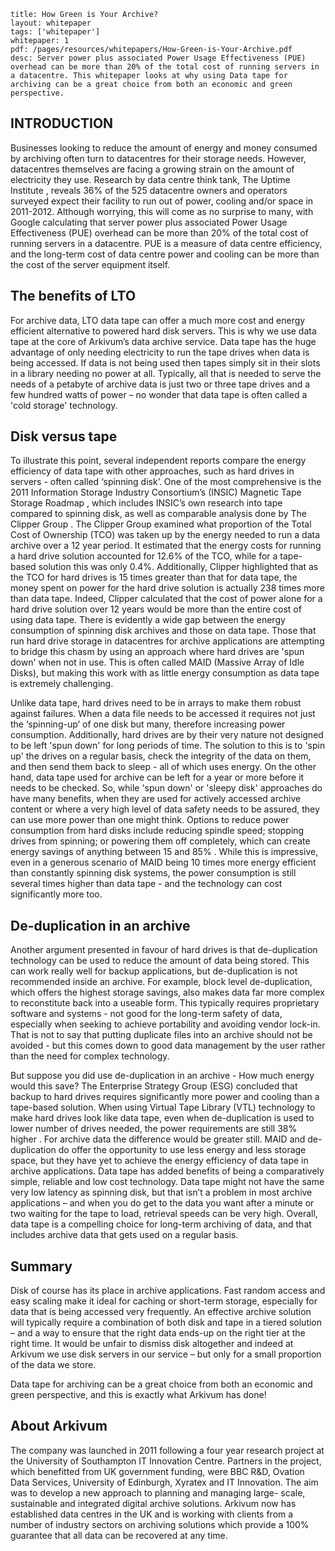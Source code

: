 ```title: How Green is Your Archive?layout: whitepapertags: ['whitepaper']whitepaper: 1pdf: /pages/resources/whitepapers/How-Green-is-Your-Archive.pdfdesc: Server power plus associated Power Usage Effectiveness (PUE) overhead can be more than 20% of the total cost of running servers in a datacentre. This whitepaper looks at why using Data tape for archiving can be a great choice from both an economic and green perspective.```## INTRODUCTIONBusinesses looking to reduce the amount of energy and money consumed by archiving often turn to datacentres for their storage needs. However, datacentres themselves are facing a growing strain on the amount of electricity they use. Research by data centre think tank, The Uptime Institute , reveals 36% of the 525 datacentre owners and operators surveyed expect their facility to run out of power, cooling and/or space in 2011-2012. Although worrying, this will come as no surprise to many, with Google  calculating that server power plus associated Power Usage Effectiveness (PUE) overhead can be more than 20% of the total cost of running servers in a datacentre. PUE is a measure of data centre efficiency, and the long-term cost of data centre power and cooling can be more than the cost of the server equipment itself.## The benefits of LTOFor archive data, LTO data tape can offer a much more cost and energy efficient alternative to powered hard disk servers. This is why we use data tape at the core of Arkivum’s data archive service. Data tape has the huge advantage of only needing electricity to run the tape drives when data is being accessed. If data is not being used then tapes simply sit in their slots in a library needing no power at all. Typically, all that is needed to serve the needs of a petabyte of archive data is just two or three tape drives and a few hundred watts of power – no wonder that data tape is often called a 'cold storage' technology.## Disk versus tapeTo illustrate this point, several independent reports compare the energy efficiency of data tape with other approaches, such as hard drives in servers - often called ‘spinning disk’. One of the most comprehensive is the 2011 Information Storage Industry Consortium’s (INSIC) Magnetic Tape Storage Roadmap , which includes INSIC’s own research into tape compared to spinning disk, as well as comparable analysis done by The Clipper Group . The Clipper Group examined what proportion of the Total Cost of Ownership (TCO) was taken up by the energy needed to run a data archive over a 12 year period. It estimated that the energy costs for running a hard drive solution accounted for 12.6% of the TCO, while for a tape-based solution this was only 0.4%.Additionally, Clipper highlighted that as the TCO for hard drives is 15 times greater than that for data tape, the money spent on power for the hard drive solution is actually 238 times more than data tape. Indeed, Clipper calculated that the cost of power alone for a hard drive solution over 12 years would be more than the entire cost of using data tape.There is evidently a wide gap between the energy consumption of spinning disk archives and those on data tape. Those that run hard drive storage in datacentres for archive applications are attempting to bridge this chasm by using an approach where hard drives are 'spun down' when not in use. This is often called MAID (Massive Array of Idle Disks), but making this work with as little energy consumption as data tape is extremely challenging.Unlike data tape, hard drives need to be in arrays to make them robust against failures. When a data file needs to be accessed it requires not just the ‘spinning-up’ of one disk but many, therefore increasing power consumption. Additionally, hard drives are by their very nature not designed to be left 'spun down' for long periods of time.The solution to this is to 'spin up' the drives on a regular basis, check the integrity of the data on them, and then send them back to sleep - all of which uses energy. On the other hand, data tape used for archive can be left for a year or more before it needs to be checked. So, while 'spun down' or 'sleepy disk' approaches do have many benefits, when they are used for actively accessed archive content or where a very high level of data safety needs to be assured, they can use more power than one might think.Options to reduce power consumption from hard disks include reducing spindle speed; stopping drives from spinning; or powering them off completely, which can create energy savings of anything between 15 and 85% . While this is impressive, even in a generous scenario of MAID being 10 times more energy efficient than constantly spinning disk systems, the power consumption is still several times higher than data tape - and the technology can cost significantly more too.## De-duplication in an archiveAnother argument presented in favour of hard drives is that de-duplication technology can be used to reduce the amount of data being stored. This can work really well for backup applications, but de-duplication is not recommended inside an archive. For example, block level de-duplication, which offers the highest storage savings, also makes data far more complex to reconstitute back into a useable form. This typically requires proprietary software and systems - not good for the long-term safety of data, especially when seeking to achieve portability and avoiding vendor lock-in. That is not to say that putting duplicate files into an archive should not be avoided - but this comes down to good data management by the user rather than the need for complex technology.But suppose you did use de-duplication in an archive - How much energy would this save? The Enterprise Strategy Group (ESG) concluded that backup to hard drives requires significantly more power and cooling than a tape-based solution. When using Virtual Tape Library (VTL) technology to make hard drives look like data tape, even when de-duplication is used to lower number of drives needed, the power requirements are still 38% higher . For archive data the difference would be greater still.MAID and de-duplication do offer the opportunity to use less energy and less storage space, but they have yet to achieve the energy efficiency of data tape in archive applications. Data tape has added benefits of being a comparatively simple, reliable and low cost technology. Data tape might not have the same very low latency as spinning disk, but that isn’t a problem in most archive applications – and when you do get to the data you want after a minute or two waiting for the tape to load, retrieval speeds can be very high. Overall, data tape is a compelling choice for long-term archiving of data, and that includes archive data that gets used on a regular basis.## SummaryDisk of course has its place in archive applications. Fast random access and easy scaling make it ideal for caching or short-term storage, especially for data that is being accessed very frequently. An effective archive solution will typically require a combination of both disk and tape in a tiered solution – and a way to ensure that the right data ends-up on the right tier at the right time. It would be unfair to dismiss disk altogether and indeed at Arkivum we use disk servers in our service – but only for a small proportion of the data we store.Data tape for archiving can be a great choice from both an economic and green perspective, and this is exactly what Arkivum has done!## About ArkivumThe company was launched in 2011 following a four year research project at the University of Southampton IT Innovation Centre. Partners in the project, which benefitted from UK government funding, were BBC R&D, Ovation Data Services, University of Edinburgh, Xyratex and IT Innovation. The aim was to develop a new approach to planning and managing large- scale, sustainable and integrated digital archive solutions.Arkivum now has established data centres in the UK and is working with clients from a number of industry sectors on archiving solutions which provide a 100% guarantee that all data can be recovered at any time.